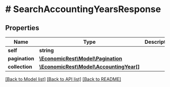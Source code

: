 # # SearchAccountingYearsResponse

## Properties

Name | Type | Description | Notes
------------ | ------------- | ------------- | -------------
**self** | **string** |  | [optional]
**pagination** | [**\EconomicRest\Model\Pagination**](Pagination.md) |  | [optional]
**collection** | [**\EconomicRest\Model\AccountingYear[]**](AccountingYear.md) |  | [optional]

[[Back to Model list]](../../README.md#models) [[Back to API list]](../../README.md#endpoints) [[Back to README]](../../README.md)
